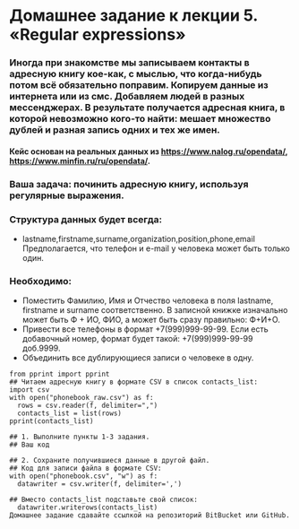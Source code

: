 # Домашнее задание к лекции 5. «Regular expressions»
### Иногда при знакомстве мы записываем контакты в адресную книгу кое-как, с мыслью, что когда-нибудь потом всё обязательно поправим. Копируем данные из интернета или из смс. Добавляем людей в разных мессенджерах. В результате получается адресная книга, в которой невозможно кого-то найти: мешает множество дублей и разная запись одних и тех же имен.
#### Кейс основан на реальных данных из https://www.nalog.ru/opendata/, https://www.minfin.ru/ru/opendata/.

### Ваша задача: починить адресную книгу, используя регулярные выражения.
### Структура данных будет всегда:
- lastname,firstname,surname,organization,position,phone,email
Предполагается, что телефон и e-mail у человека может быть только один.

### Необходимо:
- Поместить Фамилию, Имя и Отчество человека в поля lastname, firstname и surname соответственно. В записной книжке изначально может быть Ф + ИО, ФИО, а может быть сразу правильно: Ф+И+О.
- Привести все телефоны в формат +7(999)999-99-99. Если есть добавочный номер, формат будет такой: +7(999)999-99-99 доб.9999.
- Объединить все дублирующиеся записи о человеке в одну.
```
from pprint import pprint
## Читаем адресную книгу в формате CSV в список contacts_list:
import csv
with open("phonebook_raw.csv") as f:
  rows = csv.reader(f, delimiter=",")
  contacts_list = list(rows)
pprint(contacts_list)

## 1. Выполните пункты 1-3 задания.
## Ваш код

## 2. Сохраните получившиеся данные в другой файл.
## Код для записи файла в формате CSV:
with open("phonebook.csv", "w") as f:
  datawriter = csv.writer(f, delimiter=',')
  
## Вместо contacts_list подставьте свой список:
  datawriter.writerows(contacts_list)
Домашнее задание сдавайте ссылкой на репозиторий BitBucket или GitHub.
```
